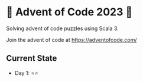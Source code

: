 # 🎄 Advent of Code 2023 🎄
Solving advent of code puzzles using Scala 3.

Join the advent of code at https://adventofcode.com/

## Current State
- Day 1: ⭐⭐
